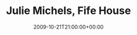 ---
templateKey: event
guid: 0894ff88-6eab-11ea-99c5-002590d1d1b0
date: 2009-10-21T21:00:00+00:00
eventTime: '9pm'
title: Julie Michels, Fife House
artist: Julie Michels
city: Toronto
venue: Fife House
group: Tim Shia
guests: Kevin Barrett, George Koller, Rich Underhill
---